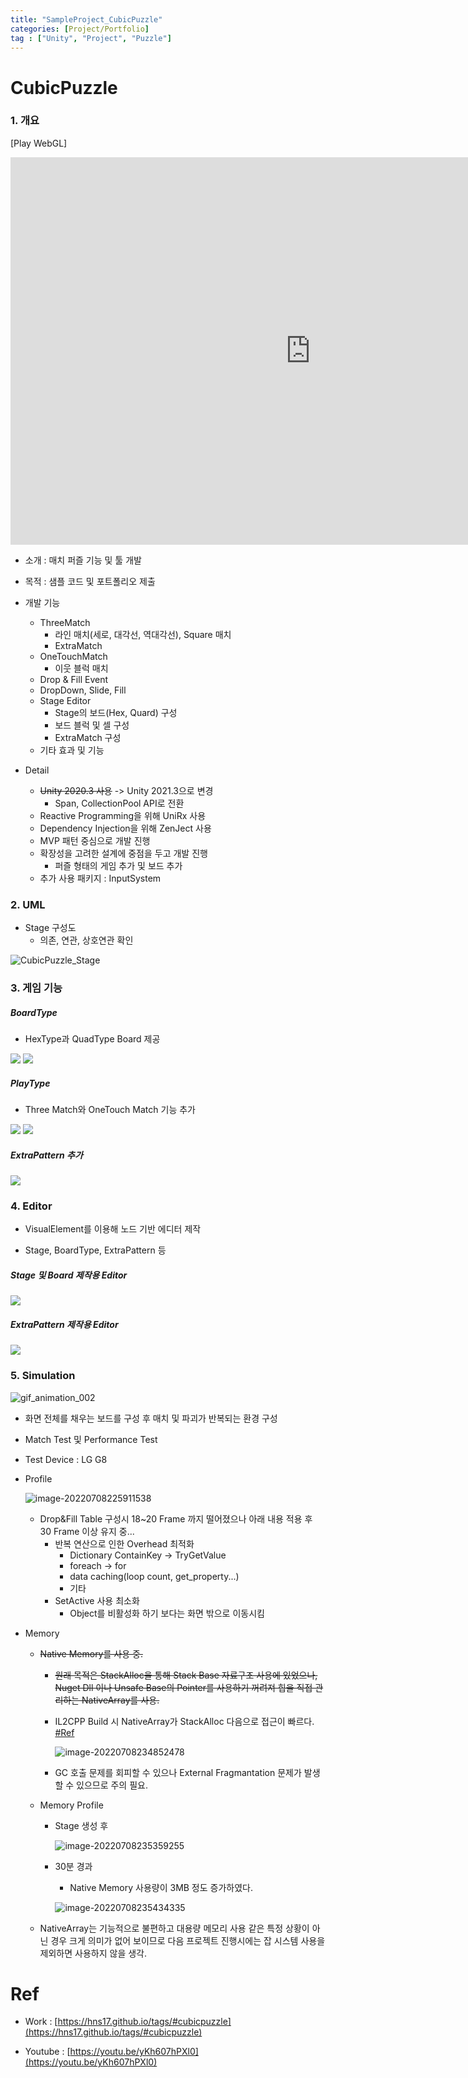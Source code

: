 ```yaml
---
title: "SampleProject_CubicPuzzle"
categories: [Project/Portfolio]
tag : ["Unity", "Project", "Puzzle"]
---
```




# CubicPuzzle

### 1. 개요

[Play WebGL]

<iframe mozallowfullscreen="true" allow="autoplay; fullscreen"  src="https://hns17.github.io/webGL_SamplePuzzle/" style="border:0px #000000 none;" msallowfullscreen="true" allowfullscreen="true" webkitallowfullscreen="true" allowtransparency="true" frameborder="0" marginheight="px" marginwidth="320px" height="620px" width="960px"></iframe>

- 소개 : 매치 퍼즐 기능 및 툴 개발
- 목적 : 샘플 코드 및 포트폴리오 제출
- 개발 기능 

    - ThreeMatch
      - 라인 매치(세로, 대각선, 역대각선),  Square 매치
      - ExtraMatch
    - OneTouchMatch
      - 이웃 블럭 매치
    - Drop & Fill Event
    - DropDown, Slide, Fill
    - Stage Editor
      - Stage의 보드(Hex, Quard) 구성
      - 보드 블럭 및 셀 구성
      - ExtraMatch 구성
    - 기타 효과 및 기능
- Detail

  - ~~Unity 2020.3 사용~~ -> Unity 2021.3으로 변경
    - Span, CollectionPool API로 전환
  - Reactive Programming을 위해 UniRx 사용
  - Dependency Injection을 위해 ZenJect 사용
  - MVP 패턴 중심으로 개발 진행
  - 확장성을 고려한 설계에 중점을 두고 개발 진행
    - 퍼즐 형태의 게임 추가 및 보드 추가
  - 추가 사용 패키지 : InputSystem




### 2. UML

- Stage 구성도
  - 의존, 연관, 상호연관 확인

![CubicPuzzle_Stage](https://raw.githubusercontent.com/hns17/ImageContainer/main/img/CubicPuzzle_Stage.png)



### 3. 게임 기능

##### BoardType

- HexType과 QuadType Board 제공

<div>
    <img src = "https://raw.githubusercontent.com/hns17/ImageContainer/9b72e213e2ddcf490fdf96211c76a9d858c57915/img/ThreeMatch.gif"
/>
        <img src = "https://raw.githubusercontent.com/hns17/ImageContainer/main/img/Square.gif"
/>
</div>

<p></p>



##### PlayType

- Three Match와 OneTouch Match 기능 추가


<div>
    <img src = "https://raw.githubusercontent.com/hns17/ImageContainer/9b72e213e2ddcf490fdf96211c76a9d858c57915/img/ThreeMatch.gif"
>
    <img src = "https://raw.githubusercontent.com/hns17/ImageContainer/main/img/OneTouch.gif">
</div>

<p></p>



##### ExtraPattern 추가

![](https://raw.githubusercontent.com/hns17/ImageContainer/main/img/ExtraPattern_match.gif)



### 4. Editor

- VisualElement를 이용해 노드 기반 에디터 제작

- Stage, BoardType, ExtraPattern 등

  

##### Stage 및 Board 제작용 Editor 

<img src = "https://raw.githubusercontent.com/hns17/ImageContainer/main/img/CubicPuzzleEdit.gif" allign = "left" />



##### ExtraPattern 제작용 Editor

![](https://raw.githubusercontent.com/hns17/ImageContainer/main/img/ExtraPattern_editor.gif)



### 5. Simulation

![gif_animation_002](https://raw.githubusercontent.com/hns17/ImageContainer/main/img/gif_animation_002-1657289632295.gif)

- 화면 전체를 채우는 보드를 구성 후 매치 및 파괴가 반복되는 환경 구성

- Match Test 및 Performance Test

- Test Device : LG G8

- Profile
  
  ![image-20220708225911538](https://raw.githubusercontent.com/hns17/ImageContainer/main/img/image-20220708225911538.png)
  
  - Drop&Fill Table 구성시 18~20 Frame 까지 떨어졌으나 아래 내용 적용 후  30 Frame 이상 유지 중...
    - 반복 연산으로 인한 Overhead 최적화
      - Dictionary ContainKey -> TryGetValue
      - foreach -> for
      - data caching(loop count, get_property...)
      - 기타
    - SetActive 사용 최소화
      - Object를 비활성화 하기 보다는 화면 밖으로 이동시킴
  
- Memory
  - ~~Native Memory를 사용 중.~~
    
    - ~~원래 목적은 StackAlloc을 통해 Stack Base 자료구조 사용에 있었으나, Nuget Dll 이나 Unsafe Base의 Pointer를 사용하기 꺼려져 힙을 직접 관리하는 NativeArray를 사용.~~
    
    - IL2CPP Build 시 NativeArray가 StackAlloc 다음으로 접근이  빠르다. [#Ref](https://qiita.com/pCYSl5EDgo/items/2901604b72cbb2764940)
    
      ![image-20220708234852478](https://raw.githubusercontent.com/hns17/ImageContainer/main/img/image-20220708234852478.png)
    
    - GC 호출 문제를 회피할 수 있으나 External Fragmantation 문제가 발생 할 수 있으므로 주의 필요.
    
  - Memory Profile
  
    - Stage 생성 후
  
      ![image-20220708235359255](https://raw.githubusercontent.com/hns17/ImageContainer/main/img/image-20220708235359255.png)
  
    - 30분 경과
  
      - Native Memory 사용량이 3MB 정도 증가하였다.
  
      ![image-20220708235434335](https://raw.githubusercontent.com/hns17/ImageContainer/main/img/image-20220708235434335.png)
  
  - NativeArray는 기능적으로 불편하고 대용량 메모리 사용 같은 특정 상황이 아닌 경우 크게 의미가 없어 보이므로 다음 프로젝트 진행시에는 잡 시스템 사용을 제외하면 사용하지 않을 생각.



# Ref

- Work : [https://hns17.github.io/tags/#cubicpuzzle](https://hns17.github.io/tags/#cubicpuzzle)

- Youtube : [https://youtu.be/yKh607hPXl0](https://youtu.be/yKh607hPXl0)
